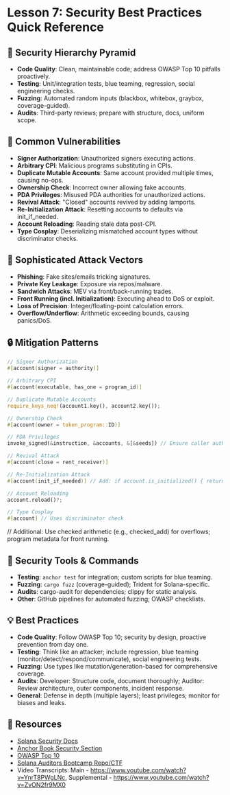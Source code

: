 # Lesson 7: Security Best Practices Quick Reference

## 🎯 Security Hierarchy Pyramid
- **Code Quality**: Clean, maintainable code; address OWASP Top 10 pitfalls proactively.
- **Testing**: Unit/integration tests, blue teaming, regression, social engineering checks.
- **Fuzzing**: Automated random inputs (blackbox, whitebox, graybox, coverage-guided).
- **Audits**: Third-party reviews; prepare with structure, docs, uniform scope.

## 🚨 Common Vulnerabilities
- **Signer Authorization**: Unauthorized signers executing actions.
- **Arbitrary CPI**: Malicious programs substituting in CPIs.
- **Duplicate Mutable Accounts**: Same account provided multiple times, causing no-ops.
- **Ownership Check**: Incorrect owner allowing fake accounts.
- **PDA Privileges**: Misused PDA authorities for unauthorized actions.
- **Revival Attack**: "Closed" accounts revived by adding lamports.
- **Re-Initialization Attack**: Resetting accounts to defaults via init_if_needed.
- **Account Reloading**: Reading stale data post-CPI.
- **Type Cosplay**: Deserializing mismatched account types without discriminator checks.

## 🚨 Sophisticated Attack Vectors
- **Phishing**: Fake sites/emails tricking signatures.
- **Private Key Leakage**: Exposure via repos/malware.
- **Sandwich Attacks**: MEV via front/back-running trades.
- **Front Running (incl. Initialization)**: Executing ahead to DoS or exploit.
- **Loss of Precision**: Integer/floating-point calculation errors.
- **Overflow/Underflow**: Arithmetic exceeding bounds, causing panics/DoS.

## 🔒 Mitigation Patterns
```rust
// Signer Authorization
#[account(signer = authority)]

// Arbitrary CPI
#[account(executable, has_one = program_id)]

// Duplicate Mutable Accounts
require_keys_neq!(account1.key(), account2.key());

// Ownership Check
#[account(owner = token_program::ID)]

// PDA Privileges
invoke_signed(&instruction, &accounts, &[&seeds]) // Ensure caller authorization

// Revival Attack
#[account(close = rent_receiver)]

// Re-Initialization Attack
#[account(init_if_needed)] // Add: if account.is_initialized() { return Err(Error::AlreadyInitialized); }

// Account Reloading
account.reload()?;

// Type Cosplay
#[account] // Uses discriminator check
```
// Additional: Use checked arithmetic (e.g., checked_add) for overflows; program metadata for front running.

## 🔧 Security Tools & Commands
- **Testing**: `anchor test` for integration; custom scripts for blue teaming.
- **Fuzzing**: `cargo fuzz` (coverage-guided); Trident for Solana-specific.
- **Audits**: cargo-audit for dependencies; clippy for static analysis.
- **Other**: GitHub pipelines for automated fuzzing; OWASP checklists.

## 💡 Best Practices
- **Code Quality**: Follow OWASP Top 10; security by design, proactive prevention from day one.
- **Testing**: Think like an attacker; include regression, blue teaming (monitor/detect/respond/communicate), social engineering tests.
- **Fuzzing**: Use types like mutation/generation-based for comprehensive coverage.
- **Audits**: Developer: Structure code, document thoroughly; Auditor: Review architecture, outer components, incident response.
- **General**: Defense in depth (multiple layers); least privileges; monitor for biases and leaks.

## 🔗 Resources
- [Solana Security Docs](https://docs.solana.com/security)
- [Anchor Book Security Section](https://book.anchor-lang.com/anchor_in_depth/security.html)
- [OWASP Top 10](https://owasp.org/Top10/)
- [Solana Auditors Bootcamp Repo/CTF](https://github.com/Ackee-Blockchain/solana-auditors-bootcamp)
- Video Transcripts: Main - https://www.youtube.com/watch?v=YnrT8PWgLNc, Supplemental - https://www.youtube.com/watch?v=ZvON2fr9MX0
